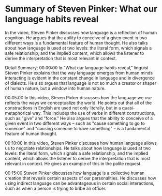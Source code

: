 # Summary of Steven Pinker: What our language habits reveal

In the video, Steven Pinker discusses how language is a reflection of human cognition. He argues that the ability to conceive of a given event in two different ways is a fundamental feature of human thought. He also talks about how language is used at two levels: the literal form, which signals a safe relationship, and the implied content, which allows the listener to derive the interpretation that is most relevant in context.

Detail Summary: 
00:00:00
In "What our language habits reveal," linguist Steven Pinker explains that the way language emerges from human minds interacting is evident in the constant change in language and in divergence of dialects. He also argues that language is not so much a creator or shaper of human nature, but a window into human nature.

00:05:00
In this video, Steven Pinker discusses how the language we use reflects the ways we conceptualize the world. He points out that all of the constructions in English are used not only literally, but in a quasi-metaphorical way. This includes the use of verbs in different constructions, such as "give" and "force." He also argues that the ability to conceive of a given event in two different ways – such as "cause something to go to someone" and "causing someone to have something" – is a fundamental feature of human thought.

00:10:00
In this video, Steven Pinker discusses how human language allows us to negotiate relationships. He talks about how language is used at two levels: the literal form, which signals a safe relationship, and the implied content, which allows the listener to derive the interpretation that is most relevant in context. He gives an example of this in the polite request.

00:15:00
Steven Pinker discusses how language is a collective human creation that reveals certain aspects of our personalities. He discusses how using indirect language can be advantageous in certain social interactions, such as when a person is trying to bribe an officer.

